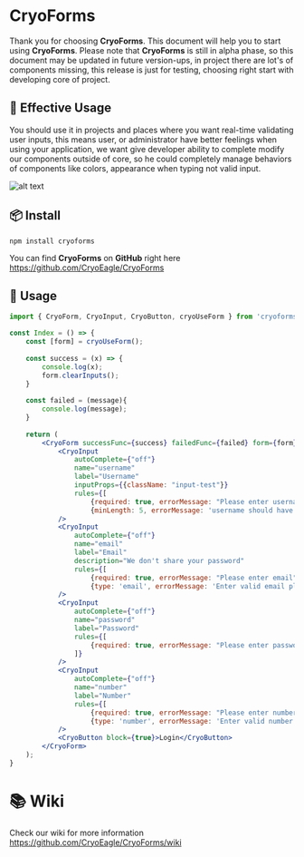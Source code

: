 # CryoForms

Thank you for choosing **CryoForms**. This document will help you to start using **CryoForms**. Please note that **CryoForms** is still in alpha phase, so this document may be updated in future version-ups, in project there are lot's of components missing, this release is just for testing, choosing right start with developing core of project.

## 🌟 Effective Usage

You should use it in projects and places where you want real-time validating user inputs, this means user, or administrator have better feelings when using your application, we want give developer ability to complete modify our components outside of core, so he could completely manage behaviors of components like colors, appearance when typing not valid input.

![alt text](https://i.imgur.com/nocEXDu.gif "Example")

## 📦 Install

```
npm install cryoforms
```

You can find **CryoForms** on **GitHub** right here https://github.com/CryoEagle/CryoForms

## 🔨 Usage

```jsx
import { CryoForm, CryoInput, CryoButton, cryoUseForm } from 'cryoforms';

const Index = () => {
    const [form] = cryoUseForm();
    
    const success = (x) => {
        console.log(x);
        form.clearInputs();
    }
    
    const failed = (message){
        console.log(message);
    }
    
    return (
        <CryoForm successFunc={success} failedFunc={failed} form={form}>
            <CryoInput 
                autoComplete={"off"}
                name="username"
                label="Username" 
                inputProps={{className: "input-test"}}
                rules={[
                    {required: true, errorMessage: "Please enter username"},
                    {minLength: 5, errorMessage: 'username should have at least 5 characters'}]} 
            />
            <CryoInput 
                autoComplete={"off"}
                name="email"
                label="Email" 
                description="We don't share your password"
                rules={[
                    {required: true, errorMessage: "Please enter email"},
                    {type: 'email', errorMessage: 'Enter valid email please'}]} 
            />
            <CryoInput 
                autoComplete={"off"}
                name="password"
                label="Password" 
                rules={[
                    {required: true, errorMessage: "Please enter password"},
                ]} 
            />
            <CryoInput 
                autoComplete={"off"}
                name="number"
                label="Number" 
                rules={[
                    {required: true, errorMessage: "Please enter number"},
                    {type: 'number', errorMessage: 'Enter valid number please'}]} 
            />
            <CryoButton block={true}>Login</CryoButton>
        </CryoForm>
    );
}
```

# 📚 Wiki

Check our wiki for more information https://github.com/CryoEagle/CryoForms/wiki